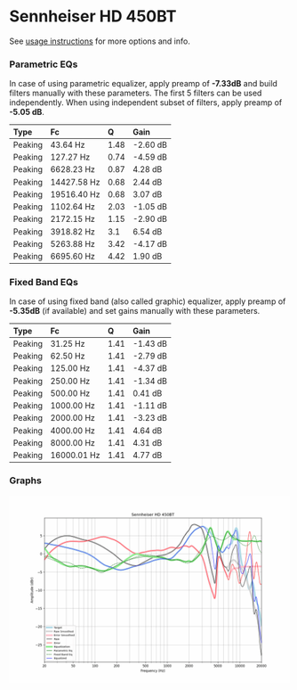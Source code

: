 # Sennheiser HD 450BT
See [usage instructions](https://github.com/jaakkopasanen/AutoEq#usage) for more options and info.

### Parametric EQs
In case of using parametric equalizer, apply preamp of **-7.33dB** and build filters manually
with these parameters. The first 5 filters can be used independently.
When using independent subset of filters, apply preamp of **-5.05 dB**.

| Type    | Fc          |    Q | Gain     |
|:--------|:------------|:-----|:---------|
| Peaking | 43.64 Hz    | 1.48 | -2.60 dB |
| Peaking | 127.27 Hz   | 0.74 | -4.59 dB |
| Peaking | 6628.23 Hz  | 0.87 | 4.28 dB  |
| Peaking | 14427.58 Hz | 0.68 | 2.44 dB  |
| Peaking | 19516.40 Hz | 0.68 | 3.07 dB  |
| Peaking | 1102.64 Hz  | 2.03 | -1.05 dB |
| Peaking | 2172.15 Hz  | 1.15 | -2.90 dB |
| Peaking | 3918.82 Hz  | 3.1  | 6.54 dB  |
| Peaking | 5263.88 Hz  | 3.42 | -4.17 dB |
| Peaking | 6695.60 Hz  | 4.42 | 1.90 dB  |

### Fixed Band EQs
In case of using fixed band (also called graphic) equalizer, apply preamp of **-5.35dB**
(if available) and set gains manually with these parameters.

| Type    | Fc          |    Q | Gain     |
|:--------|:------------|:-----|:---------|
| Peaking | 31.25 Hz    | 1.41 | -1.43 dB |
| Peaking | 62.50 Hz    | 1.41 | -2.79 dB |
| Peaking | 125.00 Hz   | 1.41 | -4.37 dB |
| Peaking | 250.00 Hz   | 1.41 | -1.34 dB |
| Peaking | 500.00 Hz   | 1.41 | 0.41 dB  |
| Peaking | 1000.00 Hz  | 1.41 | -1.11 dB |
| Peaking | 2000.00 Hz  | 1.41 | -3.23 dB |
| Peaking | 4000.00 Hz  | 1.41 | 4.64 dB  |
| Peaking | 8000.00 Hz  | 1.41 | 4.31 dB  |
| Peaking | 16000.01 Hz | 1.41 | 4.77 dB  |

### Graphs
![](./Sennheiser%20HD%20450BT.png)